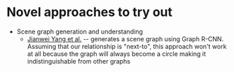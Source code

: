 # Novel approaches to try out

* Scene graph generation and understanding
  * [Jianwei Yang et al.](https://openaccess.thecvf.com/content_ECCV_2018/papers/Jianwei_Yang_Graph_R-CNN_for_ECCV_2018_paper.pdf) -- generates a scene graph using Graph R-CNN. Assuming that our relationship is "next-to", this approach won't work at all because the graph will always become a circle making it indistinguishable from other graphs
